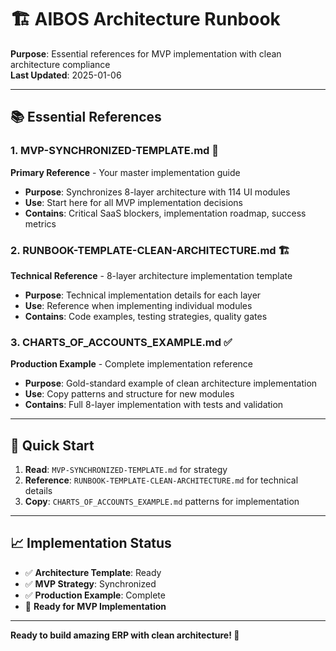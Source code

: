 # 🏗️ AIBOS Architecture Runbook

**Purpose**: Essential references for MVP implementation with clean architecture compliance  
**Last Updated**: 2025-01-06  

---

## 📚 **Essential References**

### **1. MVP-SYNCHRONIZED-TEMPLATE.md** 🎯
**Primary Reference** - Your master implementation guide
- **Purpose**: Synchronizes 8-layer architecture with 114 UI modules
- **Use**: Start here for all MVP implementation decisions
- **Contains**: Critical SaaS blockers, implementation roadmap, success metrics

### **2. RUNBOOK-TEMPLATE-CLEAN-ARCHITECTURE.md** 🏗️
**Technical Reference** - 8-layer architecture implementation template
- **Purpose**: Technical implementation details for each layer
- **Use**: Reference when implementing individual modules
- **Contains**: Code examples, testing strategies, quality gates

### **3. CHARTS_OF_ACCOUNTS_EXAMPLE.md** ✅
**Production Example** - Complete implementation reference
- **Purpose**: Gold-standard example of clean architecture implementation
- **Use**: Copy patterns and structure for new modules
- **Contains**: Full 8-layer implementation with tests and validation

---

## 🚀 **Quick Start**

1. **Read**: `MVP-SYNCHRONIZED-TEMPLATE.md` for strategy
2. **Reference**: `RUNBOOK-TEMPLATE-CLEAN-ARCHITECTURE.md` for technical details
3. **Copy**: `CHARTS_OF_ACCOUNTS_EXAMPLE.md` patterns for implementation

---

## 📈 **Implementation Status**

- ✅ **Architecture Template**: Ready
- ✅ **MVP Strategy**: Synchronized
- ✅ **Production Example**: Complete
- 🚀 **Ready for MVP Implementation**

---

**Ready to build amazing ERP with clean architecture! 🚀**
